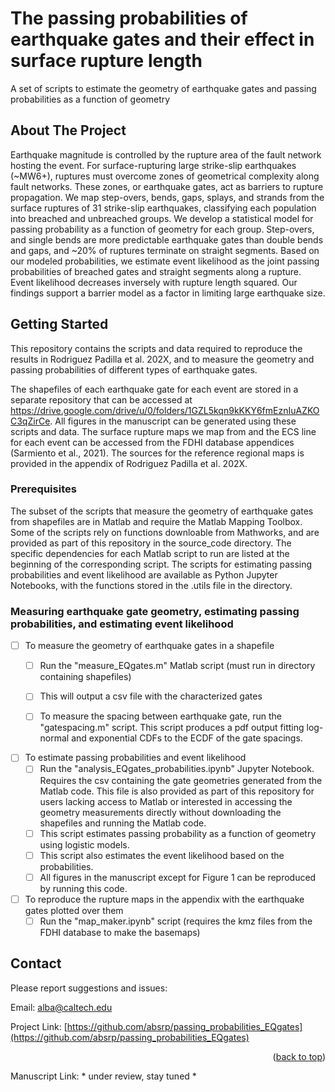 # The passing probabilities of earthquake gates and their effect in surface rupture length
A set of scripts to estimate the geometry of earthquake gates and passing probabilities as a function of geometry

<!-- Improved compatibility of back to top link: See: https://github.com/othneildrew/Best-README-Template/pull/73 -->
<a name="readme-top"></a>
<!--
*** Thanks for checking out the Best-README-Template. If you have a suggestion
*** that would make this better, please fork the repo and create a pull request
*** or simply open an issue with the tag "enhancement".
*** Don't forget to give the project a star!
*** Thanks again! Now go create something AMAZING! :D
-->


<!-- ABOUT THE PROJECT -->
## About The Project
Earthquake magnitude is controlled by the rupture area of the fault network hosting the event. For surface-rupturing large strike-slip earthquakes (~MW6+), ruptures must overcome zones of geometrical complexity along fault networks. These zones, or earthquake gates, act as barriers to rupture propagation. We map step-overs, bends, gaps, splays, and strands from the surface ruptures of 31 strike-slip earthquakes, classifying each population into breached and unbreached groups. We develop a statistical model for passing probability as a function of geometry for each group. Step-overs, and single bends are more predictable earthquake gates than double bends and gaps, and ~20% of ruptures terminate on straight segments. Based on our modeled probabilities, we estimate event likelihood as the joint passing probabilities of breached gates and straight segments along a rupture. Event likelihood decreases inversely with  rupture length squared. Our findings support a barrier model as a factor in limiting large earthquake size.


<!-- GETTING STARTED -->
## Getting Started

This repository contains the scripts and data required to reproduce the results in Rodriguez Padilla et al. 202X, and to measure the geometry and passing probabilities of different types of earthquake gates. 

The shapefiles of each earthquake gate for each event are stored in a separate repository that can be accessed at https://drive.google.com/drive/u/0/folders/1GZL5kqn9kKKY6fmEznIuAZKOC3qZirCe. All figures in the manuscript can be generated using these scripts and data. The surface rupture maps we map from and the ECS line for each event can be accessed from the FDHI database appendices (Sarmiento et al., 2021). The sources for the reference regional maps is provided in the appendix of Rodriguez Padilla et al. 202X.

### Prerequisites

The subset of the scripts that measure the geometry of earthquake gates from shapefiles are in Matlab and require the Matlab Mapping Toolbox. Some of the scripts rely on functions downloable from Mathworks, and are provided as part of this repository in the source_code directory. The specific dependencies for each Matlab script to run are listed at the beginning of the corresponding script. The scripts for estimating passing probabilities and event likelihood are available as Python Jupyter Notebooks, with the functions stored in the .utils file in the directory.


<!-- ROADMAP -->
### Measuring earthquake gate geometry, estimating passing probabilities, and estimating event likelihood

- [ ] To measure the geometry of earthquake gates in a shapefile
    - [ ] Run the "measure_EQgates.m" Matlab script (must run in directory containing shapefiles)
    - [ ] This will output a csv file with the characterized gates
    - [ ] To measure the spacing between earthquake gate, run the "gatespacing.m" script. This script produces a pdf output fitting log-normal and exponential CDFs to the ECDF of the gate spacings.


- [ ] To estimate passing probabilities and event likelihood
    - [ ] Run the "analysis_EQgates_probabilities.ipynb" Jupyter Notebook. Requires the csv containing the gate geometries generated from the Matlab code. This file is also provided as part of this repository for users lacking access to Matlab or interested in accessing the geometry measurements directly without downloading the shapefiles and running the Matlab code.
    - [ ] This script estimates passing probability as a function of geometry using logistic models.
    - [ ] This script also estimates the event likelihood based on the probabilities.
    - [ ] All figures in the manuscript except for Figure 1 can be reproduced by running this code. 

- [ ] To reproduce the rupture maps in the appendix with the earthquake gates plotted over them
    - [ ] Run the "map_maker.ipynb" script (requires the kmz files from the FDHI database to make the basemaps)

<!-- CONTACT -->
## Contact

Please report suggestions and issues:

Email: alba@caltech.edu

Project Link: [https://github.com/absrp/passing_probabilities_EQgates](https://github.com/absrp/passing_probabilities_EQgates)

<p align="right">(<a href="#readme-top">back to top</a>)</p>

Manuscript Link: * under review, stay tuned *



